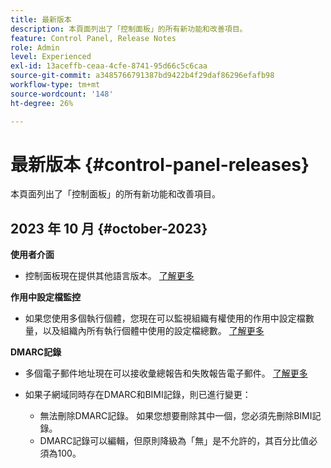 ```yaml
---
title: 最新版本
description: 本頁面列出了「控制面板」的所有新功能和改善項目。
feature: Control Panel, Release Notes
role: Admin
level: Experienced
exl-id: 13aceffb-ceaa-4cfe-8741-95d66c5c6caa
source-git-commit: a3485766791387bd9422b4f29daf86296efafb98
workflow-type: tm+mt
source-wordcount: '148'
ht-degree: 26%

---
```


# 最新版本 {#control-panel-releases}

本頁面列出了「控制面板」的所有新功能和改善項目。

## 2023 年 10 月 {#october-2023}

**使用者介面**

* 控制面板現在提供其他語言版本。 [了解更多](../discover/using/discovering-the-interface.md#supported-languages-languages)

**作用中設定檔監控**

* 如果您使用多個執行個體，您現在可以監視組織有權使用的作用中設定檔數量，以及組織內所有執行個體中使用的設定檔總數。 [了解更多](../performance-monitoring/using/active-profiles-monitoring.md)

**DMARC記錄**

* 多個電子郵件地址現在可以接收彙總報告和失敗報告電子郵件。 [了解更多](../subdomains-certificates/using/dmarc.md)
* 如果子網域同時存在DMARC和BIMI記錄，則已進行變更：

   * 無法刪除DMARC記錄。 如果您想要刪除其中一個，您必須先刪除BIMI記錄。
   * DMARC記錄可以編輯，但原則降級為「無」是不允許的，其百分比值必須為100。

